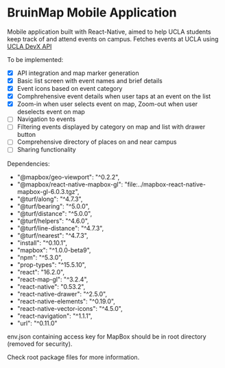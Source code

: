 # BruinMap Mobile Application
Mobile application built with React-Native, aimed to help UCLA students keep track of and attend events on campus.
Fetches events at UCLA using [UCLA DevX API](http://api.ucladevx.com)
 

To be implemented:
* [X] API integration and map marker generation
* [X] Basic list screen with event names and brief details
* [X] Event icons based on event category
* [X] Comphrehensive event details when user taps at an event on the list
* [X] Zoom-in when user selects event on map, Zoom-out when user deselects event on map
* [ ] Navigation to events
* [ ] Filtering events displayed by category on map and list with drawer button
* [ ] Comprehensive directory of places on and near campus
* [ ] Sharing functionality 

Dependencies:
* "@mapbox/geo-viewport": "^0.2.2",
* "@mapbox/react-native-mapbox-gl": "file:../mapbox-react-native-mapbox-gl-6.0.3.tgz",
* "@turf/along": "^4.7.3",
* "@turf/bearing": "^5.0.0",
* "@turf/distance": "^5.0.0",
* "@turf/helpers": "^4.6.0",
* "@turf/line-distance": "^4.7.3",
* "@turf/nearest": "^4.7.3",
* "install": "^0.10.1",
* "mapbox": "^1.0.0-beta9",
* "npm": "^5.3.0",
* "prop-types": "^15.5.10",
* "react": "16.2.0",
* "react-map-gl": "^3.2.4",
* "react-native": "0.53.2",
* "react-native-drawer": "^2.5.0",
* "react-native-elements": "^0.19.0",
* "react-native-vector-icons": "^4.5.0",
* "react-navigation": "^1.1.1",
* "url": "^0.11.0"

env.json containing access key for MapBox should be in root directory (removed for security).

Check root package files for more information.

